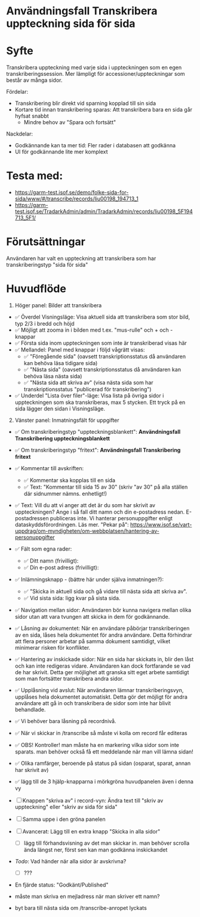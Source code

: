 # Användningsfall Transkribera uppteckning sida för sida
# Syfte
Transkribera uppteckning med varje sida i uppteckningen som en egen transkriberingssession.
Mer lämpligt för accessioner/uppteckningar som består av många sidor.

Fördelar:
- Transkribering blir direkt vid sparning kopplad till sin sida
- Kortare tid innan transkribering sparas: Att transkribera bara en sida går hyfsat snabbt
  - Mindre behov av "Spara och fortsätt"

Nackdelar:
- Godkännande kan ta mer tid: Fler rader i databasen att godkänna
- UI för godkännande lite mer komplext

# Testa med:
- https://garm-test.isof.se/demo/folke-sida-for-sida/www/#/transcribe/records/liu00198_194713_1
- https://garm-test.isof.se/TradarkAdmin/admin/TradarkAdmin/records/liu00198_5F194713_5F1/

# Förutsättningar
Användaren har valt en uppteckning att transkribera som har transkriberingstyp "sida för sida"

# Huvudflöde
1. Höger panel: Bilder att transkribera
  - ✅ Överdel Visningsläge: Visa aktuell sida att transkribera som stor bild, typ 2/3 i bredd och höjd
  - ✅ Möjligt att zooma in i bilden med t.ex. "mus-rulle" och + och - knappar
  - ✅ Första sida inom uppteckningen som inte är transkriberad visas här
  - ✅ Mellandel: Panel med knappar i följd vågrätt visas:
    - ✅ "Föregående sida" (oavsett transkriptionsstatus då användaren kan behöva läsa tidigare sida)
    - ✅ "Nästa sida" (oavsett transkriptionsstatus då användaren kan behöva läsa nästa sida)
    - ✅ "Nästa sida att skriva av" (visa nästa sida som har transkriptionsstatus "publicerad för transkribering")
  - ✅ Underdel "Lista över filer"-läge: Visa lista på övriga sidor i uppteckningen som ska transkriberas, max 5 stycken. Ett tryck på en sida lägger den sidan i Visningsläge.
2. Vänster panel: Inmatningsfält för uppgifter
  - ✅ Om transkriberingstyp "uppteckningsblankett": **Användningsfall Transkribering uppteckningsblankett**
  - ✅ Om transkriberingstyp "fritext": **Användningsfall Transkribering fritext**
  - ✅ Kommentar till avskriften:
    - ✅ Kommentar ska kopplas till en sida
    - ✅ Text: "Kommentar till sida 15 av 30" (skriv "av 30" på alla ställen där sidnummer nämns. enhetligt!)
  - ✅ Text: Vill du att vi anger att det är du som har skrivit av uppteckningen? Ange i så fall ditt namn och din e-postadress nedan. E-postadressen publiceras inte. Vi hanterar personuppgifter enligt dataskyddsförordningen. Läs mer. "Pekar på": https://www.isof.se/vart-uppdrag/om-myndigheten/om-webbplatsen/hantering-av-personuppgifter
  - ✅ Fält som egna rader:
    - ✅ Ditt namn (frivilligt):
    - ✅ Din e-post adress (frivilligt):
  - ✅ Inlämningsknapp - (bättre här under själva inmatningen?):
    - ✅ "Skicka in aktuell sida och gå vidare till nästa sida att skriva av".
    - ✅ Vid sista sida: ligg kvar på sista sida.


- ✅ Navigation mellan sidor: Användaren bör kunna navigera mellan olika sidor utan att vara tvungen att skicka in dem för godkännande.
- ✅ Låsning av dokumentet: När en användare påbörjar transkriberingen av en sida, låses hela dokumentet för andra användare. Detta förhindrar att flera personer arbetar på samma dokument samtidigt, vilket minimerar risken för konflikter.
- ✅ Hantering av inskickade sidor: När en sida har skickats in, blir den låst och kan inte redigeras vidare. Användaren kan dock fortfarande se vad de har skrivit. Detta ger möjlighet att granska sitt eget arbete samtidigt som man fortsätter transkribera andra sidor.
- ✅ Upplåsning vid avslut: När användaren lämnar transkriberingsvyn, upplåses hela dokumentet automatiskt. Detta gör det möjligt för andra användare att gå in och transkribera de sidor som inte har blivit behandlade.
- ✅ Vi behöver bara låsning på recordnivå.
- ✅ När vi skickar in /transcribe så måste vi kolla om record får editeras
- ✅ OBS! Kontroller! man måste ha en markering vilka sidor som inte sparats. man behöver också få ett meddelande när man vill lämna sidan!
- ✅ Olika ramfärger, beroende på status på sidan (osparat, sparat, annan har skrivit av)
- ✅ lägg till de 3 hjälp-knapparna i mörkgröna huvudpanelen även i denna vy
- ☐ Knappen "skriva av" i record-vyn: Ändra text till "skriv av uppteckning" eller "skriv av sida för sida"
- ☐ Samma uppe i den gröna panelen
- ☐ Avancerat: Lägg till en extra knapp "Skicka in alla sidor"
  - ☐ lägg till förhandsvisning av det man skickar in. man behöver scrolla ända längst ner, först sen kan man godkänna inskickandet
- *Todo*: Vad händer när alla sidor är avskrivna?
  - ☐ ???
- En fjärde status: "Godkänt/Published"
- måste man skriva en mejladress när man skriver ett namn?
- byt bara till nästa sida om /transcribe-anropet lyckats
